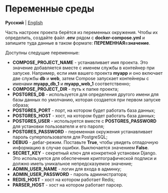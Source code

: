 # Переменные среды

**Русский** | [English](../en/enviroment.md)

Часть настроек проекта берётся из переменных окружения. 
Чтобы их определить, создайте файл **.env** рядом с **docker-compose.yml** и запишите туда данные в таком формате: **ПЕРЕМЕННАЯ=значение**.

Доступны следущие переменные:

- **COMPOSE_PROJECT_NAME** - устанавливает имя проекта. Это значение добавляется вместе с именем службы в контейнер при запуске.
Например, если имя вашего проекта **myapp** и оно включает две службы **db** и **web**,
затем Compose запускает контейнеры с именами **myapp_db_1** и **myapp_web_1** соответственно;
- **COMPOSE_PROJECT_DIR** - путь к папке проекта;
- **POSTGRES_DB** - используется для определения другого имени для базы данных по умолчанию, которая создается при первом запуске образа;
- **POSTGRES_PORT** - порт, на котором будет работать база данных;
- **POSTGRES_HOST** - хост, на котором будет работать база данных;
- **POSTGRES_USER** - используется вместе с **POSTGRES_PASSWORD** для установки пользователя и его пароля;
- **POSTGRES_PASSWORD** - переменная окружения устанавливает пароль суперпользователя для PostgreSQL;
- **DEBUG** - дебаг-режим. Поставьте **True**, чтобы увидеть отладочную информацию в случае ошибки. Выключается значением **False**.
- **SECRET_KEY** - секретный ключ для конкретной установки Django.
Это используется для обеспечения криптографической подписи и должно иметь уникальное непредсказуемое значение;
- **ADMIN_USER_NAME** - логин для входа в админку;
- **ADMIN_USER_PASSWORD** - пароль администратора;
- **REDIS_HOST** - хост на котором работает Redis;
- **PARSER_HOST** - хост на котором работает парсер.